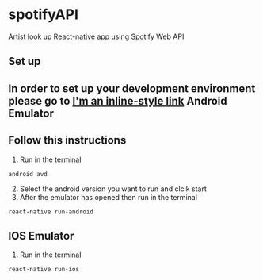 # spotifyAPI
Artist look up React-native app using Spotify Web API


## Set up
In order to set up your development environment please go to [I'm an inline-style link](https://www.google.com)
Android Emulator
---

Follow this instructions
---
1. Run in the terminal
```
android avd
```
2. Select the android version you want to run and clcik start
3. After the emulator has opened then run in the terminal
```
react-native run-android
```

IOS Emulator
---
1. Run in the terminal
```
react-native run-ios
```

